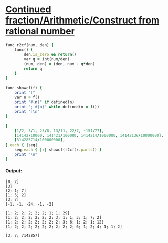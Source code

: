 [1]: http://rosettacode.org/wiki/Continued_fraction/Arithmetic/Construct_from_rational_number

# [Continued fraction/Arithmetic/Construct from rational number][1]

```ruby
func r2cf(num, den) {
    func() {
        den.is_zero && return()
        var q = int(num/den)
        (num, den) = (den, num - q*den)
        return q
    }
}
 
func showcf(f) {
    print "["
    var n = f()
    print "#{n}" if defined(n)
    print "; #{n}" while defined(n = f())
    print "]\n"
}
 
[
    [1/2, 3/1, 23/8, 13/11, 22/7, -151/77],
    [14142/10000, 141421/100000, 1414214/1000000, 14142136/10000000],
    [314285714/100000000],
].each { |seq|
    seq.each { |r| showcf(r2cf(r.parts)) }
    print "\n"
}
```

#### Output:
```
[0; 2]
[3]
[2; 1; 7]
[1; 5; 2]
[3; 7]
[-1; -1; -24; -1; -2]

[1; 2; 2; 2; 2; 2; 1; 1; 29]
[1; 2; 2; 2; 2; 2; 2; 3; 1; 1; 3; 1; 7; 2]
[1; 2; 2; 2; 2; 2; 2; 2; 3; 6; 1; 2; 1; 12]
[1; 2; 2; 2; 2; 2; 2; 2; 2; 2; 6; 1; 2; 4; 1; 1; 2]

[3; 7; 7142857]
```
